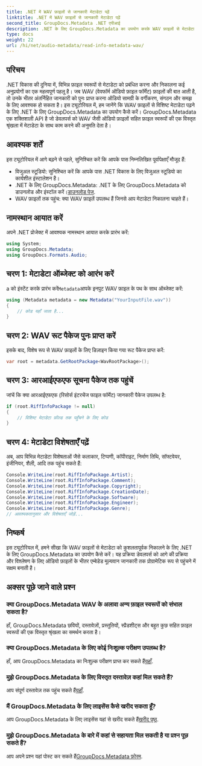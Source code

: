 ```yaml
---
title: .NET में WAV फ़ाइलों से जानकारी मेटाडेटा पढ़ें
linktitle: .NET में WAV फ़ाइलों से जानकारी मेटाडेटा पढ़ें
second_title: GroupDocs.Metadata .NET एपीआई
description: .NET के लिए GroupDocs.Metadata का उपयोग करके WAV फ़ाइलों से मेटाडेटा निकालने का तरीका जानें। ऑडियो फ़ाइल प्रबंधन के लिए मेटाडेटा का लाभ उठाने के लिए इस चरण-दर-चरण ट्यूटोरियल में गोता लगाएँ।
type: docs
weight: 22
url: /hi/net/audio-metadata/read-info-metadata-wav/
---
```

## परिचय
.NET विकास की दुनिया में, विभिन्न फ़ाइल स्वरूपों से मेटाडेटा को प्रबंधित करना और निकालना कई अनुप्रयोगों का एक महत्वपूर्ण पहलू है। जब WAV (वेवफॉर्म ऑडियो फ़ाइल फॉर्मेट) फ़ाइलों की बात आती है, तो उनके भीतर अंतर्निहित जानकारी को पुनः प्राप्त करना ऑडियो सामग्री के वर्गीकरण, संगठन और समझ के लिए आवश्यक हो सकता है।
इस ट्यूटोरियल में, हम जानेंगे कि WAV फ़ाइलों से विशिष्ट मेटाडेटा पढ़ने के लिए .NET के लिए GroupDocs.Metadata का उपयोग कैसे करें। GroupDocs.Metadata एक शक्तिशाली API है जो डेवलपर्स को WAV जैसी ऑडियो फ़ाइलों सहित फ़ाइल स्वरूपों की एक विस्तृत श्रृंखला में मेटाडेटा के साथ काम करने की अनुमति देता है।
## आवश्यक शर्तें
इस ट्यूटोरियल में आगे बढ़ने से पहले, सुनिश्चित करें कि आपके पास निम्नलिखित पूर्वापेक्षाएँ मौजूद हैं:
- विजुअल स्टूडियो: सुनिश्चित करें कि आपके पास .NET विकास के लिए विजुअल स्टूडियो का कार्यशील इंस्टालेशन है।
-  .NET के लिए GroupDocs.Metadata: .NET के लिए GroupDocs.Metadata को डाउनलोड और इंस्टॉल करें।[डाउनलोड पेज](https://releases.groupdocs.com/metadata/net/).
- WAV फ़ाइलों तक पहुंच: क्या WAV फ़ाइलें उपलब्ध हैं जिनसे आप मेटाडेटा निकालना चाहते हैं।

## नामस्थान आयात करें
अपने .NET प्रोजेक्ट में आवश्यक नामस्थान आयात करके प्रारंभ करें:
```csharp
using System;
using GroupDocs.Metadata;
using GroupDocs.Formats.Audio;
```
## चरण 1: मेटाडेटा ऑब्जेक्ट को आरंभ करें
 a को इंस्टेंट करके प्रारंभ करें`Metadata`आपके इनपुट WAV फ़ाइल के पथ के साथ ऑब्जेक्ट करें:
```csharp
using (Metadata metadata = new Metadata("YourInputFile.wav"))
{
    // कोड यहाँ जाता है...
}
```
## चरण 2: WAV रूट पैकेज पुनः प्राप्त करें
इसके बाद, विशेष रूप से WAV फ़ाइलों के लिए डिज़ाइन किया गया रूट पैकेज प्राप्त करें:
```csharp
var root = metadata.GetRootPackage<WavRootPackage>();
```
## चरण 3: आरआईएफएफ सूचना पैकेज तक पहुंचें
जांचें कि क्या आरआईएफएफ (रिसोर्स इंटरचेंज फाइल फॉर्मेट) जानकारी पैकेज उपलब्ध है:
```csharp
if (root.RiffInfoPackage != null)
{
    // विशिष्ट मेटाडेटा फ़ील्ड तक पहुँचने के लिए कोड
}
```
## चरण 4: मेटाडेटा विशेषताएँ पढ़ें
अब, आप विभिन्न मेटाडेटा विशेषताओं जैसे कलाकार, टिप्पणी, कॉपीराइट, निर्माण तिथि, सॉफ्टवेयर, इंजीनियर, शैली, आदि तक पहुंच सकते हैं:
```csharp
Console.WriteLine(root.RiffInfoPackage.Artist);
Console.WriteLine(root.RiffInfoPackage.Comment);
Console.WriteLine(root.RiffInfoPackage.Copyright);
Console.WriteLine(root.RiffInfoPackage.CreationDate);
Console.WriteLine(root.RiffInfoPackage.Software);
Console.WriteLine(root.RiffInfoPackage.Engineer);
Console.WriteLine(root.RiffInfoPackage.Genre);
// आवश्यकतानुसार और विशेषताएँ जोड़ें...
```

## निष्कर्ष
इस ट्यूटोरियल में, हमने सीखा कि WAV फ़ाइलों से मेटाडेटा को कुशलतापूर्वक निकालने के लिए .NET के लिए GroupDocs.Metadata का उपयोग कैसे करें। यह प्रक्रिया डेवलपर्स को आगे की प्रक्रिया और विश्लेषण के लिए ऑडियो फ़ाइलों के भीतर एम्बेडेड मूल्यवान जानकारी तक प्रोग्रामेटिक रूप से पहुंचने में सक्षम बनाती है।

## अक्सर पूछे जाने वाले प्रश्न
### क्या GroupDocs.Metadata WAV के अलावा अन्य फ़ाइल स्वरूपों को संभाल सकता है?
हाँ, GroupDocs.Metadata छवियों, दस्तावेज़ों, प्रस्तुतियों, स्प्रैडशीट्स और बहुत कुछ सहित फ़ाइल स्वरूपों की एक विस्तृत श्रृंखला का समर्थन करता है।
### क्या GroupDocs.Metadata के लिए कोई निःशुल्क परीक्षण उपलब्ध है?
 हाँ, आप GroupDocs.Metadata का निःशुल्क परीक्षण प्राप्त कर सकते हैं[यहाँ](https://releases.groupdocs.com/).
### मुझे GroupDocs.Metadata के लिए विस्तृत दस्तावेज़ कहां मिल सकते हैं?
 आप संपूर्ण दस्तावेज़ तक पहुंच सकते हैं[यहाँ](https://reference.groupdocs.com/metadata/net/).
### मैं GroupDocs.Metadata के लिए लाइसेंस कैसे खरीद सकता हूँ?
 आप GroupDocs.Metadata के लिए लाइसेंस यहां से खरीद सकते हैं[खरीद पृष्ठ](https://purchase.groupdocs.com/buy).
### मुझे GroupDocs.Metadata के बारे में कहां से सहायता मिल सकती है या प्रश्न पूछ सकते हैं?
 आप अपने प्रश्न यहां पोस्ट कर सकते हैं[GroupDocs.Metadata फ़ोरम](https://forum.groupdocs.com/c/metadata/14).